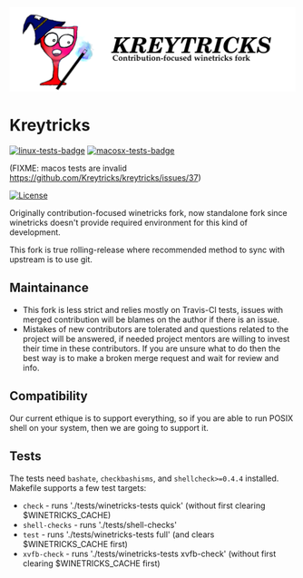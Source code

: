 ![kreytricks_header](/files/img/Kreytricks_header.png)

# Kreytricks
[![linux-tests-badge](https://github.com/Kreytricks/kreytricks/workflows/Linux/badge.svg)](https://www.google.com)
[![macosx-tests-badge](https://github.com/Kreytricks/kreytricks/workflows/MacOS/badge.svg)](https://www.google.com)

(FIXME: macos tests are invalid https://github.com/Kreytricks/kreytricks/issues/37)

[![License](http://img.shields.io/:license-lgpl-green.svg)](https://tldrlegal.com/license/gnu-lesser-general-public-license-v2.1-(lgpl-2.1))

Originally contribution-focused winetricks fork, now standalone fork since winetricks doesn't provide required environment for this kind of development.

This fork is true rolling-release where recommended method to sync with upstream is to use git.

## Maintainance
- This fork is less strict and relies mostly on Travis-Cl tests, issues with merged contribution will be blames on the author if there is an issue.
- Mistakes of new contributors are tolerated and questions related to the project will be answered, if needed project mentors are willing to invest their time in these contributors. If you are unsure what to do then the best way is to make a broken merge request and wait for review and info.

## Compatibility
Our current ethique is to support everything, so if you are able to run POSIX shell on your system, then we are going to support it.

## Tests
The tests need `bashate`, `checkbashisms`, and `shellcheck>=0.4.4` installed.
Makefile supports a few test targets:

* `check` - runs './tests/winetricks-tests quick' (without first clearing $WINETRICKS_CACHE)
* `shell-checks` - runs './tests/shell-checks'
* `test` - runs './tests/winetricks-tests full' (and clears $WINETRICKS_CACHE first)
* `xvfb-check` - runs './tests/winetricks-tests xvfb-check' (without first clearing $WINETRICKS_CACHE first)
